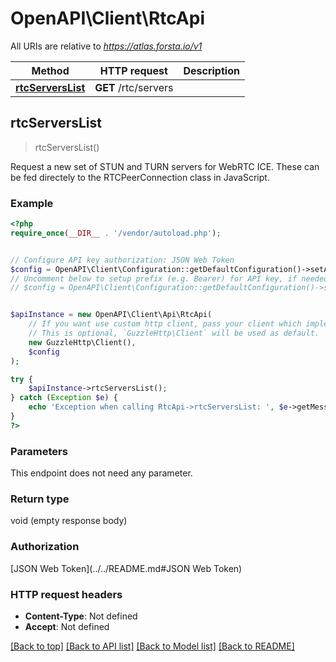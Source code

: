 # OpenAPI\Client\RtcApi

All URIs are relative to *https://atlas.forsta.io/v1*

Method | HTTP request | Description
------------- | ------------- | -------------
[**rtcServersList**](RtcApi.md#rtcServersList) | **GET** /rtc/servers | 



## rtcServersList

> rtcServersList()



Request a new set of STUN and TURN servers for WebRTC ICE.  These can be fed directely to the RTCPeerConnection class in JavaScript.

### Example

```php
<?php
require_once(__DIR__ . '/vendor/autoload.php');


// Configure API key authorization: JSON Web Token
$config = OpenAPI\Client\Configuration::getDefaultConfiguration()->setApiKey('Authorization', 'YOUR_API_KEY');
// Uncomment below to setup prefix (e.g. Bearer) for API key, if needed
// $config = OpenAPI\Client\Configuration::getDefaultConfiguration()->setApiKeyPrefix('Authorization', 'Bearer');


$apiInstance = new OpenAPI\Client\Api\RtcApi(
    // If you want use custom http client, pass your client which implements `GuzzleHttp\ClientInterface`.
    // This is optional, `GuzzleHttp\Client` will be used as default.
    new GuzzleHttp\Client(),
    $config
);

try {
    $apiInstance->rtcServersList();
} catch (Exception $e) {
    echo 'Exception when calling RtcApi->rtcServersList: ', $e->getMessage(), PHP_EOL;
}
?>
```

### Parameters

This endpoint does not need any parameter.

### Return type

void (empty response body)

### Authorization

[JSON Web Token](../../README.md#JSON Web Token)

### HTTP request headers

- **Content-Type**: Not defined
- **Accept**: Not defined

[[Back to top]](#) [[Back to API list]](../../README.md#documentation-for-api-endpoints)
[[Back to Model list]](../../README.md#documentation-for-models)
[[Back to README]](../../README.md)

